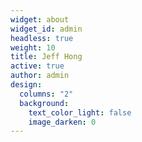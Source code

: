 ```yaml
---
widget: about
widget_id: admin
headless: true
weight: 10
title: Jeff Hong
active: true
author: admin
design:
  columns: "2"
  background:
    text_color_light: false
    image_darken: 0
---
```

